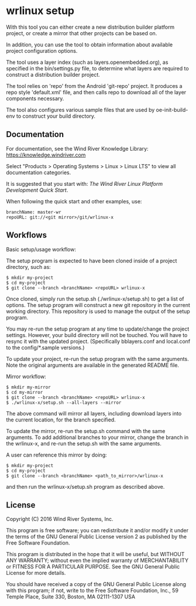 wrlinux setup
=============

With this tool you can either create a new distribution builder platform
project, or create a mirror that other projects can be based on.

In addition, you can use the tool to obtain information about available
project configuration options.

The tool uses a layer index (such as layers.openembedded.org), as specified in
the bin/settings.py file, to determine what layers are required to construct
a distribution builder project.

The tool relies on 'repo' from the Android 'git-repo' project.  It produces
a repo style 'default.xml' file, and then calls repo to download all of
the layer components necessary.

The tool also configures various sample files that are used by 
oe-init-build-env to construct your build directory.


Documentation
-------------

For documentation, see the Wind River Knowledge Library:
https://knowledge.windriver.com

Select "Products > Operating Systems > Linux > Linux LTS" to view all
documentation categories.

It is suggested that you start with:
_The Wind River Linux Platform Development Quick Start_.

When following the quick start and other examples, use:

    branchName: master-wr
    repoURL: git://<git mirror>/git/wrlinux-x


Workflows
---------

Basic setup/usage workflow:

The setup program is expected to have been cloned inside of a project
directory, such as:

    $ mkdir my-project
    $ cd my-project
    $ git clone --branch <branchName> <repoURL> wrlinux-x

Once cloned, simply run the setup.sh (./wrlinux-x/setup.sh) to get a list
of options.  The setup program will construct a new git repository in the
current working directory.  This repository is used to manage the output of
the setup program.

You may re-run the setup program at any time to update/change the project
settings.  However, your build directory will not be touched.  You will have
to resync it with the updated project.  (Specifically bblayers.conf and
local.conf to the config/*.sample versions.)

To update your project, re-run the setup program with the same arguments.
Note the original arguments are available in the generated README file.


Mirror workflow:

    $ mkdir my-mirror
    $ cd my-mirror
    $ git clone --branch <branchName> <repoURL> wrlinux-x
    $ ./wrlinux-x/setup.sh --all-layers --mirror

The above command will mirror all layers, including download layers into the
current location, for the branch specified.

To update the mirror, re-run the setup.sh command with the same arguments.
To add additional branches to your mirror, change the branch in the wrlinux-x,
and re-run the setup.sh with the same arguments.

A user can reference this mirror by doing:

    $ mkdir my-project
    $ cd my-project
    $ git clone --branch <branchName> <path_to_mirror>/wrlinux-x

and then run the wrlinux-x/setup.sh program as described above.


License
-------

Copyright (C) 2016 Wind River Systems, Inc.

This program is free software; you can redistribute it and/or modify
it under the terms of the GNU General Public License version 2 as
published by the Free Software Foundation.

This program is distributed in the hope that it will be useful,
but WITHOUT ANY WARRANTY; without even the implied warranty of
MERCHANTABILITY or FITNESS FOR A PARTICULAR PURPOSE.
See the GNU General Public License for more details.

You should have received a copy of the GNU General Public License
along with this program; if not, write to the Free Software
Foundation, Inc., 59 Temple Place, Suite 330, Boston, MA 02111-1307 USA
